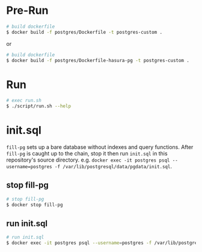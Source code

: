 
# Pre-Run

```bash
# build dockerfile
$ docker build -f postgres/Dockerfile -t postgres-custom .
```

or

```bash
# build dockerfile
$ docker build -f postgres/Dockerfile-hasura-pg -t postgres-custom .
```

# Run

```bash
# exec run.sh
$ ./script/run.sh --help
```

# init.sql

`fill-pg` sets up a bare database without indexes and query functions. After `fill-pg` is caught up to the chain, stop it then run `init.sql` in this repository's source directory. e.g. `docker exec -it postgres psql --username=postgres -f /var/lib/postgresql/data/pgdata/init.sql`.

## stop fill-pg

```bash
# stop fill-pg
$ docker stop fill-pg
```

## run init.sql

```bash
# run init.sql
$ docker exec -it postgres psql --username=postgres -f /var/lib/postgresql/data/pgdata/init.sql
```

